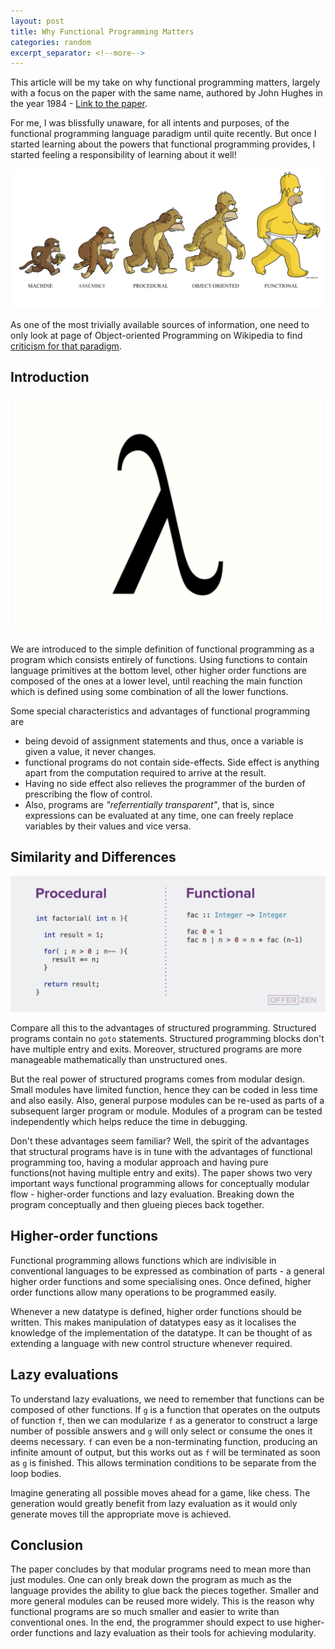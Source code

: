 ```yaml
---
layout: post
title: Why Functional Programming Matters
categories: random
excerpt_separator: <!--more-->
---
```


This article will be my take on why functional programming matters, largely with a focus on the paper with the same name, authored by John Hughes in the year 1984 - [Link to the paper](https://github.com/papers-we-love/papers-we-love/blob/master/languages-paradigms/functional_programming/why-functional-programming-matters.pdf).
<!--more-->

For me, I was blissfully unaware, for all intents and purposes, of the functional programming language paradigm until quite recently. But once I started learning about the powers that functional programming provides, I started feeling a responsibility of learning about it well!

[![Progress of languages](/public/images/functional-progressive.png)](/public/images/functional-progressive.png)

As one of the most trivially available sources of information, one need to only look at page of Object-oriented Programming on Wikipedia to find [criticism for that paradigm](https://en.wikipedia.org/wiki/Object-oriented_programming#Criticism).

## Introduction

[![Lambda](/public/images/lambda.png)](/public/images/lambda.png)

We are introduced to the simple definition of functional programming as a program which consists entirely of functions. Using functions to contain language primitives at the bottom level, other higher order functions are composed of the ones at a lower level, until reaching the main function which is defined using some combination of all the lower functions.

Some special characteristics and advantages of functional programming are
  - being devoid of assignment statements and thus, once a variable is given a value, it never changes.
  - functional programs do not contain side-effects. Side effect is anything apart from the computation required to arrive at the result.
  - Having no side effect also relieves the programmer of the burden of prescribing the flow of control.
  - Also, programs are _"referrentially transparent"_, that is, since expressions can be evaluated at any time, one can freely replace variables by their values and vice versa.

## Similarity and Differences

[![Procedural vs Functional](/public/images/procedural-vs-functional.png)](/public/images/procedural-vs-functional.png)

Compare all this to the advantages of structured programming. Structured programs contain no `goto` statements. Structured programming blocks don't have multiple entry and exits. Moreover, structured programs are more manageable mathematically than unstructured ones.

But the real power of structured programs comes from modular design. Small modules have limited function, hence they can be coded in less time and also easily. Also, general purpose modules can be re-used as parts of a subsequent larger program or module. Modules of a program can be tested independently which helps reduce the time in debugging.

Don't these advantages seem familiar? Well, the spirit of the advantages that structural programs have is in tune with the advantages of functional programming too, having a modular approach and having pure functions(not having multiple entry and exits). The paper shows two very important ways functional programming allows for conceptually modular flow - higher-order functions and lazy evaluation. Breaking down the program conceptually and then glueing pieces back together.

## Higher-order functions
Functional programming allows functions which are indivisible in conventional languages to be expressed as combination of parts - a general higher order functions and some specialising ones. Once defined, higher order functions allow many operations to be programmed easily.

Whenever a new datatype is defined, higher order functions should be written. This makes manipulation of datatypes easy as it localises the knowledge of the implementation of the datatype. It can be thought of as extending a language with new control structure whenever required.

## Lazy evaluations
To understand lazy evaluations, we need to remember that functions can be composed of other functions. If `g` is a function that operates on the outputs of function `f`, then we can modularize `f` as a generator to construct a large number of possible answers and `g` will only select or consume the ones it deems necessary. `f` can even be a non-terminating function, producing an infinite amount of output, but this works out as `f` will be terminated as soon as `g` is finished. This allows termination conditions to be separate from the loop bodies.

Imagine generating all possible moves ahead for a game, like chess. The generation would greatly benefit from lazy evaluation as it would only generate moves till the appropriate move is achieved.

## Conclusion
The paper concludes by that modular programs need to mean more than just modules. One can only break down the program as much as the language provides the ability to glue back the pieces together. Smaller and more general modules can be reused more widely. This is the reason why functional programs are so much smaller and easier to write than conventional ones. In the end, the programmer should expect to use higher-order functions and lazy evaluation as their tools for achieving modularity.
